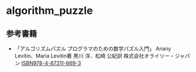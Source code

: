 # algorithm_puzzle
## 参考書籍
- 「アルゴリズムパズル プログラマのための数学パズル入門」 Anany Levitin、Maria Levitin著 黒川 洋、松崎 公紀訳 株式会社オライリー・ジャパン [ISBN978-4-87311-669-3](https://www.oreilly.co.jp/books/9784873116693/)
